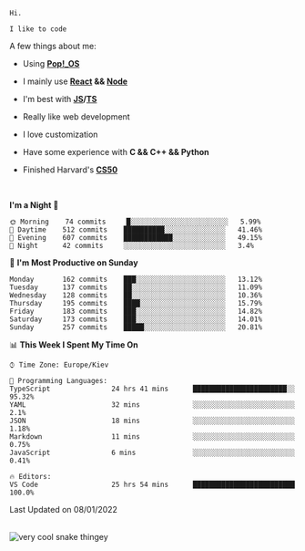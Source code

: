 ```
Hi.

I like to code
```

A few things about me:

-   Using **[Pop!\_OS](https://pop.system76.com/)**

-   I mainly use **[React](https://reactjs.org/) && [Node](https://nodejs.org/en/)**

-   I'm best with **[JS](https://www.javascript.com/)/[TS](https://www.typescriptlang.org/)**

-   Really like web development

-   I love customization

-   Have some experience with **C && C++ && Python**

-   Finished Harvard's **[CS50](https://cs50.harvard.edu)**

<br>

<!--START_SECTION:waka-->
**I'm a Night 🦉** 

```text
🌞 Morning    74 commits     █░░░░░░░░░░░░░░░░░░░░░░░░   5.99% 
🌆 Daytime    512 commits    ██████████░░░░░░░░░░░░░░░   41.46% 
🌃 Evening    607 commits    ████████████░░░░░░░░░░░░░   49.15% 
🌙 Night      42 commits     ░░░░░░░░░░░░░░░░░░░░░░░░░   3.4%

```
📅 **I'm Most Productive on Sunday** 

```text
Monday       162 commits    ███░░░░░░░░░░░░░░░░░░░░░░   13.12% 
Tuesday      137 commits    ██░░░░░░░░░░░░░░░░░░░░░░░   11.09% 
Wednesday    128 commits    ██░░░░░░░░░░░░░░░░░░░░░░░   10.36% 
Thursday     195 commits    ████░░░░░░░░░░░░░░░░░░░░░   15.79% 
Friday       183 commits    ███░░░░░░░░░░░░░░░░░░░░░░   14.82% 
Saturday     173 commits    ███░░░░░░░░░░░░░░░░░░░░░░   14.01% 
Sunday       257 commits    █████░░░░░░░░░░░░░░░░░░░░   20.81%

```


📊 **This Week I Spent My Time On** 

```text
⌚︎ Time Zone: Europe/Kiev

💬 Programming Languages: 
TypeScript               24 hrs 41 mins      ███████████████████████░░   95.32% 
YAML                     32 mins             ░░░░░░░░░░░░░░░░░░░░░░░░░   2.1% 
JSON                     18 mins             ░░░░░░░░░░░░░░░░░░░░░░░░░   1.18% 
Markdown                 11 mins             ░░░░░░░░░░░░░░░░░░░░░░░░░   0.75% 
JavaScript               6 mins              ░░░░░░░░░░░░░░░░░░░░░░░░░   0.41%

🔥 Editors: 
VS Code                  25 hrs 54 mins      █████████████████████████   100.0%

```


 Last Updated on 08/01/2022
<!--END_SECTION:waka-->

<br>

<img title="" src="https://raw.githubusercontent.com/Trunkelis/Trunkelis/output/github-contribution-grid-snake.svg" alt="very cool snake thingey" data-align="left">
